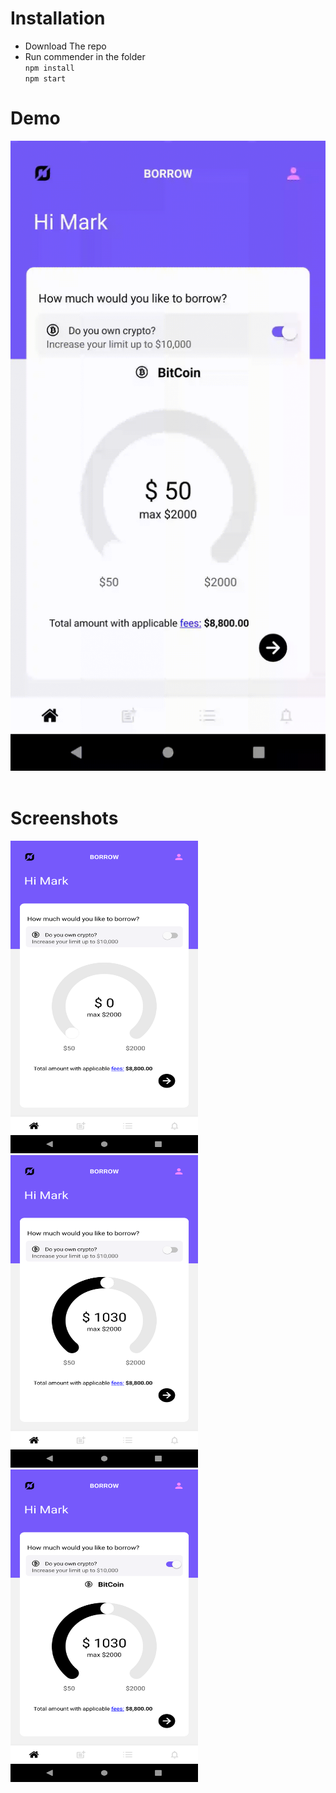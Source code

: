 
# Installation
- Download The repo <br>
- Run commender in the folder <br>
`npm install`<br>
`npm start`

# Demo
![](https://github.com/AhmedMIH/lenme_task/blob/main/assets/task.gif)
<br>
<br>

# Screenshots
<div> 
<img src="https://github.com/AhmedMIH/lenme_task/blob/main/assets/Screenshot_1625765018.png" alt="Girl in a jacket" width="300" height="500">
<img src="https://github.com/AhmedMIH/lenme_task/blob/main/assets/Screenshot_1625765025.png" alt="Girl in a jacket" width="300" height="500">
<img src="https://github.com/AhmedMIH/lenme_task/blob/main/assets/Screenshot_1625765030.png" alt="Girl in a jacket" width="300" height="500">

  </div>

